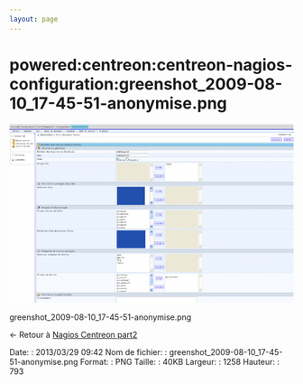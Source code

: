 ```yaml
---
layout: page
---
```


powered:centreon:centreon-nagios-configuration:greenshot\_2009-08-10\_17-45-51-anonymise.png
============================================================================================

[![greenshot\_2009-08-10\_17-45-51-anonymise.png](../../../../assets/media/powered/centreon/centreon-nagios-configuration/greenshot_2009-08-10_17-45-51-anonymise.png@cache=&w=900&h=567 "greenshot_2009-08-10_17-45-51-anonymise.png")](../../../../assets/media/powered/centreon/centreon-nagios-configuration/greenshot_2009-08-10_17-45-51-anonymise.png@cache= "Afficher le fichier original")

greenshot\_2009-08-10\_17-45-51-anonymise.png

← Retour à [Nagios Centreon
part2](../../../../centreon/nagios-centreon-part2.html "centreon:nagios-centreon-part2")

Date:
:   2013/03/29 09:42
Nom de fichier:
:   greenshot\_2009-08-10\_17-45-51-anonymise.png
Format:
:   PNG
Taille:
:   40KB
Largeur:
:   1258
Hauteur:
:   793

